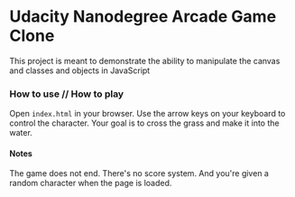 # Udacity Nanodegree Arcade Game Clone
This project is meant to demonstrate the ability to manipulate the canvas and classes and objects in JavaScript

### How to use // How to play
Open `index.html` in your browser. Use the arrow keys on your keyboard to control the character. Your goal is to cross the grass and make it into the water.

#### Notes
The game does not end. There's no score system. And you're given a random character when the page is loaded.